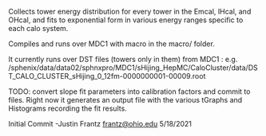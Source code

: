 Collects tower energy distribution for every tower in the Emcal, IHcal, and OHcal, and fits to exponential form in various energy ranges specific to each calo system.

Compiles and runs over MDC1 with macro in the macro/ folder.  

It currently runs over DST files (towers only in them)  from MDC1  : e.g. /sphenix/data/data02/sphnxpro/MDC1/sHijing_HepMC/CaloCluster/data/DST_CALO_CLUSTER_sHijing_0_12fm-0000000001-00009.root

TODO:  convert slope fit parameters into calibration factors and commit to files.  Right now it generates an output file with the various tGraphs and Histograms recording the fit results. 

Initial Commit
-Justin Frantz frantz@ohio.edu 5/18/2021
